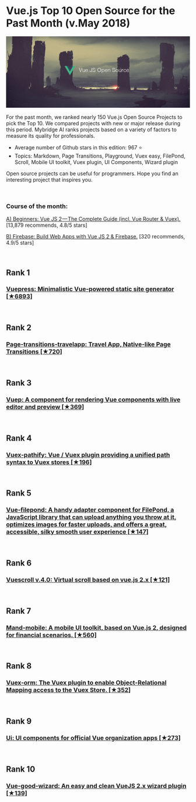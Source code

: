 # Vue.js Top 10 Open Source for the Past Month (v.May 2018)

<img src="may-vue-opensource.jpg" width="800" alt="Mybridge"></a>

For the past month, we ranked nearly 150 Vue.js Open Source Projects to pick the Top 10. 
We compared projects with new or major release during this period. Mybridge AI ranks projects based on a variety of factors to measure its quality for professionals.

* Average number of Github stars in this edition: 967 ⭐️
* Topics: Markdown, Page Transitions, Playground, Vuex easy, FilePond, Scroll, Mobile UI toolkit, Vuex plugin, UI Components, Wizard plugin

Open source projects can be useful for programmers. Hope you find an interesting project that inspires you.

<br>

### Course of the month:

[A) Beginners: Vue JS 2 — The Complete Guide (incl. Vue Router & Vuex).](http://bit.ly/2CZ1kvh) [13,879 recommends, 4.8/5 stars]

[B) Firebase: Build Web Apps with Vue JS 2 & Firebase.](http://bit.ly/2Iqf4p6) [320 recommends, 4.9/5 stars]

<br>

## Rank 1
### [Vuepress: Minimalistic Vue-powered static site generator [★6893]](https://github.com/vuejs/vuepress?utm_source=mybridge&utm_medium=blog&utm_campaign=read_more)


<br>

## Rank 2
### [Page-transitions-travelapp: Travel App, Native-like Page Transitions [★720]](https://github.com/sdras/page-transitions-travelapp?utm_source=mybridge&utm_medium=blog&utm_campaign=read_more)


<br>

## Rank 3
### [Vuep:  A component for rendering Vue components with live editor and preview [★369]](https://github.com/QingWei-Li/vuep?utm_source=mybridge&utm_medium=blog&utm_campaign=read_more)


<br>

## Rank 4
### [Vuex-pathify: Vue / Vuex plugin providing a unified path syntax to Vuex stores [★196]](https://github.com/davestewart/vuex-pathify?utm_source=mybridge&utm_medium=blog&utm_campaign=read_more)


<br>

## Rank 5
### [Vue-filepond: A handy adapter component for FilePond, a JavaScript library that can upload anything you throw at it, optimizes images for faster uploads, and offers a great, accessible, silky smooth user experience [★147]](https://github.com/pqina/vue-filepond?utm_source=mybridge&utm_medium=blog&utm_campaign=read_more)


<br>

## Rank 6
### [Vuescroll v.4.0: Virtual scroll based on vue.js 2.x [★121]](https://github.com/wangyi7099/vuescroll?utm_source=mybridge&utm_medium=blog&utm_campaign=read_more)


<br>

## Rank 7
### [Mand-mobile: A mobile UI toolkit, based on Vue.js 2, designed for financial scenarios. [★560]](https://github.com/didi/mand-mobile?utm_source=mybridge&utm_medium=blog&utm_campaign=read_more)


<br>

## Rank 8
### [Vuex-orm: The Vuex plugin to enable Object-Relational Mapping access to the Vuex Store. [★352]](https://github.com/vuex-orm/vuex-orm?utm_source=mybridge&utm_medium=blog&utm_campaign=read_more)


<br>

## Rank 9
### [Ui: UI components for official Vue organization apps [★273]](https://github.com/vuejs/ui?utm_source=mybridge&utm_medium=blog&utm_campaign=read_more)


<br>

## Rank 10
### [Vue-good-wizard: An easy and clean VueJS 2.x wizard plugin [★139]](https://github.com/xaksis/vue-good-wizard?utm_source=mybridge&utm_medium=blog&utm_campaign=read_more)

